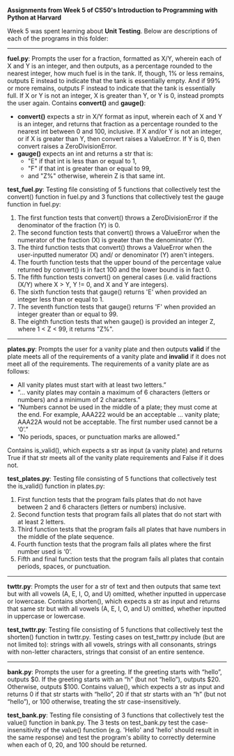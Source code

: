 **Assignments from Week 5 of CS50's Introduction to Programming with Python at Harvard**

Week 5 was spent learning about **Unit Testing**. Below are descriptions of each of the programs in this folder:  
  
-----------------------------------------------------------------------------------------------------------------------------------------------------------
  
**fuel.py**: Prompts the user for a fraction, formatted as X/Y, wherein each of X and Y is an integer, and then outputs, as a percentage rounded to the nearest integer, how much fuel is in the tank. If, though, 1% or less remains, outputs E instead to indicate that the tank is essentially empty. And if 99% or more remains, outputs F instead to indicate that the tank is essentially full. If X or Y is not an integer, X is greater than Y, or Y is 0, instead prompts the user again. Contains **convert()** and **gauge()**:
  
- **convert()** expects a str in X/Y format as input, wherein each of X and Y is an integer, and returns that fraction as a percentage rounded to the nearest int between 0 and 100, inclusive. If X and/or Y is not an integer, or if X is greater than Y, then convert raises a ValueError. If Y is 0, then convert raises a ZeroDivisionError.
- **gauge()** expects an int and returns a str that is:
   - "E" if that int is less than or equal to 1,
   - "F" if that int is greater than or equal to 99,
   - and "Z%" otherwise, wherein Z is that same int.
  
**test_fuel.py**: Testing file consisting of 5 functions that collectively test the convert() function in fuel.py and 3 functions that collectively test the gauge function in fuel.py:
1. The first function tests that convert() throws a ZeroDivisionError if the denominator of the fraction (Y) is 0.
2. The second function tests that convert() throws a ValueError when the numerator of the fraction (X) is greater than the denominator (Y).
3. The third function tests that convert() throws a ValueError when the user-inputted numerator (X) and/ or denominator (Y) aren't integers.
4. The fourth function tests that the upper bound of the percentage value returned by convert() is in fact 100 and the lower bound is in fact 0.
5. The fifth function tests convert() on general cases (i.e. valid fractions (X/Y) where X > Y, Y != 0, and X and Y are integers).
6. The sixth function tests that gauge() returns 'E' when provided an integer less than or equal to 1.
7. The seventh function tests that gauge() returns 'F' when provided an integer greater than or equal to 99.
8. The eighth function tests that when gauge() is provided an integer Z, where 1 < Z < 99, it returns "Z%".
  
-----------------------------------------------------------------------------------------------------------------------------------------------------------
  
**plates.py**: Prompts the user for a vanity plate and then outputs **valid** if the plate meets all of the requirements of a vanity plate
and **invalid** if it does not meet all of the requirements. The requirements of a vanity plate are as follows:
   - All vanity plates must start with at least two letters.”
   - “… vanity plates may contain a maximum of 6 characters (letters or numbers) and a minimum of 2 characters.”
   - “Numbers cannot be used in the middle of a plate; they must come at the end. For example, AAA222 would be an acceptable … vanity plate; AAA22A would not be acceptable. The first number used cannot be a ‘0’.”
   - “No periods, spaces, or punctuation marks are allowed.”  
  
Contains is_valid(), which expects a str as input (a vanity plate) and returns True if that str meets all of the vanity plate requirements and False if it does not.  
  
**test_plates.py**: Testing file consisting of 5 functions that collectively test the is_valid() function in plates.py:  
1. First function tests that the program fails plates that do not have between 2 and 6 characters (letters or numbers) inclusive.
2. Second function tests that program fails all plates that do not start with at least 2 letters. 
3. Third function tests that the program fails all plates that have numbers in the middle of the plate sequence. 
4. Fourth function tests that the program fails all plates where the first number used is ‘0’. 
5. Fifth and final function tests that the program fails all plates that contain periods, spaces, or punctuation.
  
-----------------------------------------------------------------------------------------------------------------------------------------------------------
  
**twttr.py**: Prompts the user for a str of text and then outputs that same text but with all vowels (A, E, I, O, and U) omitted, whether inputted in uppercase or lowercase. Contains shorten(), which expects a str as input and returns that same str but with all vowels (A, E, I, O, and U) omitted, whether inputted in uppercase or lowercase.
  
**test_twttr.py**: Testing file consisting of 5 functions that collectively test the shorten() function in twttr.py. Testing cases on test_twttr.py include (but are not limited to): strings with all vowels, strings with all consonants, strings with non-letter characters, strings that consist of an entire sentence.
  
-----------------------------------------------------------------------------------------------------------------------------------------------------------
  
**bank.py**: Prompts the user for a greeting. If the greeting starts with “hello”, outputs $0. If the greeting starts with an “h” (but not “hello”), outputs $20. Otherwise, outputs $100. Contains value(), which expects a str as input and returns 0 if that str starts with “hello”, 20 if that str starts with an “h” (but not “hello”), or 100 otherwise, treating the str case-insensitively. 
  
**test_bank.py**: Testing file consisting of 3 functions that collectively test the value() function in bank.py. The 3 tests on test_bank.py test the case-insensitivity of the value() function (e.g. 'Hello' and 'hello' should result in the same response) and test the program's ability to correctly determine when each of 0, 20, and 100 should be returned.
  

  

